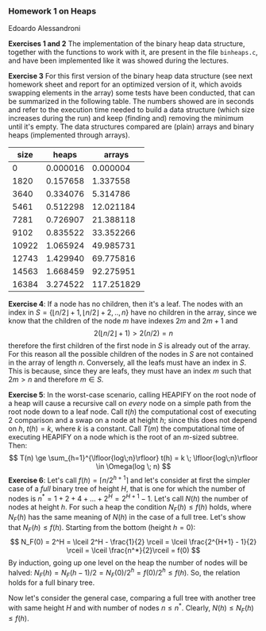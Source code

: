### Homework 1 on Heaps

Edoardo Alessandroni



**Exercises 1 and 2**
The implementation of the binary heap data structure, together with the functions to work with it, are present in the file ```binheaps.c```, and have been implemented like it was showed during the lectures.



**Exercise 3**
For this first version of the binary heap data structure (see next homework sheet and report for an optimized version of it, which avoids swapping elements in the array) some tests have been conducted, that can be summarized in the following table.
The numbers showed are in seconds and refer to the execution time needed to build a data structure (which size increases during the run) and keep (finding and) removing the minimum until it's empty. The data structures compared are (plain) arrays and binary heaps (implemented through arrays).

| size  | heaps    | arrays     |
| ----- | -------- | ---------- |
| 0     | 0.000016 | 0.000004   |
| 1820  | 0.157658 | 1.337558   |
| 3640  | 0.334076 | 5.314786   |
| 5461  | 0.512298 | 12.021184  |
| 7281  | 0.726907 | 21.388118  |
| 9102  | 0.835522 | 33.352266  |
| 10922 | 1.065924 | 49.985731  |
| 12743 | 1.429940 | 69.775816  |
| 14563 | 1.668459 | 92.275951  |
| 16384 | 3.274522 | 117.251829 |





**Exercise 4**:
If a node has no children, then it's a leaf. The nodes with an index in $S=\{\lfloor{n/2}\rfloor + 1, \lfloor{n/2}\rfloor + 2, .., n\}$  have no children in the array, since we know that the children of the node $m$ have indexes $2m$ and $2m+1$  and
$$
2(\lfloor{n/2}\rfloor + 1) > 2(n/2) = n
$$
therefore the first children of the first node in $S$ is already out of the array. For this reason all the possible children of the nodes in $S$ are not contained in the array of length $n$.
Conversely, all the leafs must have an index in $S$. This is because, since they are leafs, they must have an index $m$ such that $2m > n$ and therefore $m \in S$.



**Exercise 5**:
In the worst-case scenario, calling HEAPIFY on the root node of a heap will cause a recursive call on *every* node on a simple path from the root node down to a leaf node. Call $t(h)$ the computational cost of executing 2 comparison and a swap on a node at height $h$; since this does not depend on $h$, $t(h)= k$, where $k$ is a constant. Call $T(m)$ the computational time of executing HEAPIFY on a node which is the root of an $m$-sized subtree. Then:
$$
T(n) \ge \sum_{h=1}^{\lfloor{log\;n}\rfloor} t(h) = k \; \lfloor{log\;n}\rfloor \in \Omega(log \; n)
$$
**Exercise 6**:
Let's call $f(h) = \lceil{n/2^{h+1}}\rceil$ and let's consider at first the simpler case of a *full* binary tree of height $H$, that is one for which the number of nodes is $n^* = 1 + 2 + 4 + ...+2^H = 2^{H+1}-1$.
Let's call $N(h)$ the number of nodes at height $h$. For such a heap the condition $N_F(h) \le f(h)$ holds, where $N_F(h)$ has the same meaning of $N(h)$ in the case of a full tree. Let's show that  $N_F(h) \le f(h)$.
Starting from the bottom (height $h=0$):
$$
N_F(0) = 2^H = \lceil 2^H - \frac{1}{2} \rceil = \lceil \frac{2^{H+1} - 1}{2} \rceil = \lceil \frac{n^*}{2}\rceil = f(0)
$$
By induction, going up one level on the heap the number of nodes will be halved:  $N_F(h)=N_F(h-1)/2 = N_F(0)/2^h= f(0)/2^h \le f(h)$.
So, the relation holds for a full binary tree.

Now let's consider the general case, comparing a full tree with another tree with same height $H$ and with number of nodes $n \le n^*$.
Clearly, $N(h)\le N_F(h)\le f(h)$.